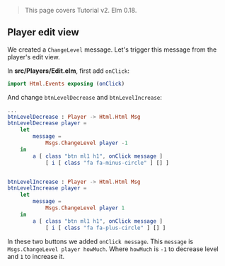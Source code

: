 > This page covers Tutorial v2. Elm 0.18.

## Player edit view

We created a `ChangeLevel` message. Let's trigger this message from the player's edit view.

In __src/Players/Edit.elm__, first add `onClick`:

```elm
import Html.Events exposing (onClick)
```

And change `btnLevelDecrease` and `btnLevelIncrease`:

```elm
...
btnLevelDecrease : Player -> Html.Html Msg
btnLevelDecrease player =
    let
        message =
            Msgs.ChangeLevel player -1
    in
        a [ class "btn ml1 h1", onClick message ]
            [ i [ class "fa fa-minus-circle" ] [] ]


btnLevelIncrease : Player -> Html.Html Msg
btnLevelIncrease player =
    let
        message =
            Msgs.ChangeLevel player 1
    in
        a [ class "btn ml1 h1", onClick message ]
            [ i [ class "fa fa-plus-circle" ] [] ]
```

In these two buttons we added `onClick message`. This `message` is `Msgs.ChangeLevel player howMuch`. Where `howMuch` is `-1` to decrease level and `1` to increase it.
